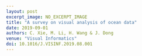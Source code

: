 ```yaml
---
layout: post
excerpt_image: NO_EXCERPT_IMAGE
title: "A survey on visual analysis of ocean data"
date: 2019-09-01
authors: C. Xie, M. Li, H. Wang & J. Dong
venue: "Visual Informatics"
doi: 10.1016/J.VISINF.2019.08.001
---
```



